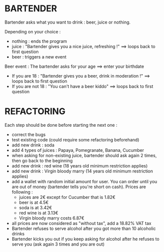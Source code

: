 BARTENDER
===

Bartender asks what you want to drink : beer, juice or nothing.

Depending on your choice :
- nothing : ends the program
- juice : "Bartender gives you a nice juice, refreshing !" ==> loops back to first question
- beer : triggers a new event

Beer event : The bartender asks for your age ==> enter your birthdate
- If you are 18 : "Bartender gives you a beer, drink in moderation !" ==> loops back to first question
- If you are not 18 : "You can't have a beer kiddo"  ==> loops back to first question


REFACTORING
===
Each step should be done before starting the next one :
- correct the bugs
- test existing code (could require some refactoring beforehand)
- add new drink : soda
- add 4 types of juices : Papaya, Pomegranate, Banana, Cucumber
- when asking for non-existing juice, bartender should ask again 2 times, then go back to the beginning
- add new drink : red wine (18 years old minimum restriction applies)
- add new drink : Virgin bloody marry (14 years old minimum restriction applies)
- add a wallet with random initial amount for user. You can order until you are out of money (bartender tells you're short on cash). Prices are following :
  - juices are 2€ except for Cucumber that is 1.82€
  - beer is at 4.5€
  - soda is at 3.42€  
  - red wine is at 3.13€
  - Virgin bloody marry costs 6.87€
- all prices are now considered as "without tax", add a 18.82% VAT tax
- Bartender refuses to serve alcohol after you got more than 10 alcoholic drinks
- Bartender kicks you out if you keep asking for alcohol after he refuses to serve you (ask again 3 times and you are out)